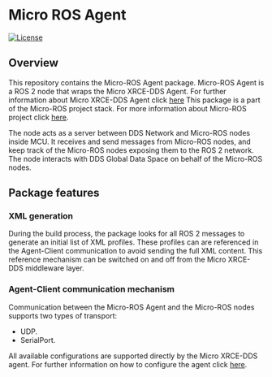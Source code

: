 # Micro ROS Agent

[![License](https://img.shields.io/badge/License-Apache%202.0-blue.svg)](https://opensource.org/licenses/Apache-2.0)

## Overview

This repository contains the Micro-ROS Agent package.
Micro-ROS Agent is a ROS 2 node that wraps the Micro XRCE-DDS Agent.
For further information about Micro XRCE-DDS Agent click [here](https://github.com/eProsima/Micro-XRCE-DDS-Agent)
This package is a part of the Micro-ROS project stack.
For more information about Micro-ROS project click [here](https://microros.github.io/micro-ROS/).

The node acts as a server between DDS Network and Micro-ROS nodes inside MCU.
It receives and send messages from Micro-ROS nodes, and keep track of the Micro-ROS nodes exposing them to the ROS 2 network.
The node interacts with DDS Global Data Space on behalf of the Micro-ROS nodes.

## Package features

### XML generation

During the build process, the package looks for all ROS 2 messages to generate an initial list of XML profiles.
These profiles can are referenced in the Agent-Client communication to avoid sending the full XML content.
This reference mechanism can be switched on and off from the Micro XRCE-DDS middleware layer.

### Agent-Client communication mechanism

Communication between the Micro-ROS Agent and the Micro-ROS nodes supports two types of transport:

- UDP.
- SerialPort.

All available configurations are supported directly by the Micro XRCE-DDS agent.
For further information on how to configure the agent click [here](TODO).
